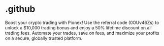 # .github
Boost your crypto trading with Pionex! Use the referral code (0OUv46Zs) to unlock a $10,000 trading bonus and enjoy a 50% lifetime discount on all trading fees. Automate your trades, save on fees, and maximize your profits on a secure, globally trusted platform.
